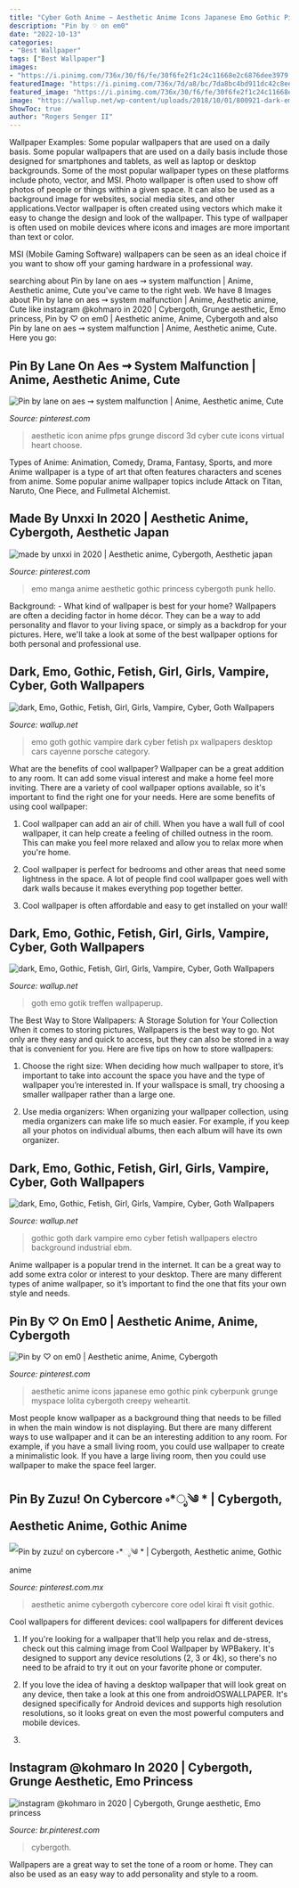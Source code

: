 ```yaml
---
title: "Cyber Goth Anime ~ Aesthetic Anime Icons Japanese Emo Gothic Pink Cyberpunk Grunge Myspace Lolita Cybergoth Creepy Weheartit"
description: "Pin by ♡ on em0"
date: "2022-10-13"
categories:
- "Best Wallpaper"
tags: ["Best Wallpaper"]
images:
- "https://i.pinimg.com/736x/30/f6/fe/30f6fe2f1c24c11668e2c6876dee3979.jpg"
featuredImage: "https://i.pinimg.com/736x/7d/a8/bc/7da8bc4bd911dc42c8eec2d277631f85.jpg"
featured_image: "https://i.pinimg.com/736x/30/f6/fe/30f6fe2f1c24c11668e2c6876dee3979.jpg"
image: "https://wallup.net/wp-content/uploads/2018/10/01/800921-dark-emo-gothic-fetish-girl-girls-vampire-cyber-goth.jpg"
ShowToc: true
author: "Rogers Senger II"
---
```



Wallpaper Examples: Some popular wallpapers that are used on a daily basis.
Some popular wallpapers that are used on a daily basis include those designed for smartphones and tablets, as well as laptop or desktop backgrounds. Some of the most popular wallpaper types on these platforms include photo, vector, and MSI. 
Photo wallpaper is often used to show off photos of people or things within a given space. It can also be used as a background image for websites, social media sites, and other applications.Vector wallpaper is often created using vectors which make it easy to change the design and look of the wallpaper. This type of wallpaper is often used on mobile devices where icons and images are more important than text or color. 

MSI (Mobile Gaming Software) wallpapers can be seen as an ideal choice if you want to show off your gaming hardware in a professional way.

	

		
searching about Pin by lane on aes ⇝ system malfunction | Anime, Aesthetic anime, Cute you've came to the right web. We have 8 Images about Pin by lane on aes ⇝ system malfunction | Anime, Aesthetic anime, Cute like instagram @kohmaro in 2020 | Cybergoth, Grunge aesthetic, Emo princess, Pin by ♡ on em0 | Aesthetic anime, Anime, Cybergoth and also Pin by lane on aes ⇝ system malfunction | Anime, Aesthetic anime, Cute. Here you go:
		
    
## Pin By Lane On Aes ⇝ System Malfunction | Anime, Aesthetic Anime, Cute

<img loading=lazy src="https://i.pinimg.com/736x/2d/5a/eb/2d5aeb015cc7cd1e2f6bb5897a657578.jpg" onerror="this.onerror=null;this.src='https://tse3.mm.bing.net/th?id=OIP.xaR0oDWQOwvJyWg02ysK0AHaHN&amp;pid=15.1';" alt="Pin by lane on aes ⇝ system malfunction | Anime, Aesthetic anime, Cute">

_Source: pinterest.com_

>aesthetic icon anime pfps grunge discord 3d cyber cute icons virtual heart choose. 

	

Types of Anime: Animation, Comedy, Drama, Fantasy, Sports, and more
Anime wallpaper is a type of art that often features characters and scenes from anime. Some popular anime wallpaper topics include Attack on Titan, Naruto, One Piece, and Fullmetal Alchemist.

    
## Made By Unxxi In 2020 | Aesthetic Anime, Cybergoth, Aesthetic Japan

<img loading=lazy src="https://i.pinimg.com/736x/36/c4/72/36c472c9c0e2c51d792a1be62404f0aa.jpg" onerror="this.onerror=null;this.src='https://tse1.mm.bing.net/th?id=OIP.ZEjQpjHXP0Jq2bOeqIDoHwHaHX&amp;pid=15.1';" alt="made by unxxi in 2020 | Aesthetic anime, Cybergoth, Aesthetic japan">

_Source: pinterest.com_

>emo manga anime aesthetic gothic princess cybergoth punk hello. 

	

Background: - What kind of wallpaper is best for your home?
Wallpapers are often a deciding factor in home décor. They can be a way to add personality and flavor to your living space, or simply as a backdrop for your pictures. Here, we'll take a look at some of the best wallpaper options for both personal and professional use.

    
## Dark, Emo, Gothic, Fetish, Girl, Girls, Vampire, Cyber, Goth Wallpapers

<img loading=lazy src="https://wallup.net/wp-content/uploads/2018/10/01/800921-dark-emo-gothic-fetish-girl-girls-vampire-cyber-goth.jpg" onerror="this.onerror=null;this.src='https://tse4.mm.bing.net/th?id=OIP.zWCkUWuqeiKUi7ZLDnewmQHaEK&amp;pid=15.1';" alt="dark, Emo, Gothic, Fetish, Girl, Girls, Vampire, Cyber, Goth Wallpapers">

_Source: wallup.net_

>emo goth gothic vampire dark cyber fetish px wallpapers desktop cars cayenne porsche category. 

	

What are the benefits of cool wallpaper?
Wallpaper can be a great addition to any room. It can add some visual interest and make a home feel more inviting. There are a variety of cool wallpaper options available, so it's important to find the right one for your needs. Here are some benefits of using cool wallpaper: 
1. Cool wallpaper can add an air of chill. When you have a wall full of cool wallpaper, it can help create a feeling of chilled outness in the room. This can make you feel more relaxed and allow you to relax more when you're home. 

2. Cool wallpaper is perfect for bedrooms and other areas that need some lightness in the space. A lot of people find cool wallpaper goes well with dark walls because it makes everything pop together better. 

3. Cool wallpaper is often affordable and easy to get installed on your wall!

    
## Dark, Emo, Gothic, Fetish, Girl, Girls, Vampire, Cyber, Goth Wallpapers

<img loading=lazy src="https://wallup.net/wp-content/uploads/2018/10/01/800915-dark-emo-gothic-fetish-girl-girls-vampire-cyber-goth.jpg" onerror="this.onerror=null;this.src='https://tse1.mm.bing.net/th?id=OIP.a2SpGRUwY6v4lk--QufAPQHaFI&amp;pid=15.1';" alt="dark, Emo, Gothic, Fetish, Girl, Girls, Vampire, Cyber, Goth Wallpapers">

_Source: wallup.net_

>goth emo gotik treffen wallpaperup. 

	

The Best Way to Store Wallpapers: A Storage Solution for Your Collection
When it comes to storing pictures, Wallpapers is the best way to go. Not only are they easy and quick to access, but they can also be stored in a way that is convenient for you. Here are five tips on how to store wallpapers:
1) Choose the right size: When deciding how much wallpaper to store, it’s important to take into account the space you have and the type of wallpaper you’re interested in. If your wallspace is small, try choosing a smaller wallpaper rather than a large one.

2) Use media organizers: When organizing your wallpaper collection, using media organizers can make life so much easier. For example, if you keep all your photos on individual albums, then each album will have its own organizer.

    
## Dark, Emo, Gothic, Fetish, Girl, Girls, Vampire, Cyber, Goth Wallpapers

<img loading=lazy src="https://wallup.net/wp-content/uploads/2018/10/01/800934-dark-emo-gothic-fetish-girl-girls-vampire-cyber-goth.jpg" onerror="this.onerror=null;this.src='https://tse4.mm.bing.net/th?id=OIP.GqsuVQk4fqa9v8t-9xyawAHaEK&amp;pid=15.1';" alt="dark, Emo, Gothic, Fetish, Girl, Girls, Vampire, Cyber, Goth Wallpapers">

_Source: wallup.net_

>gothic goth dark vampire emo cyber fetish wallpapers electro background industrial ebm. 

	

Anime wallpaper is a popular trend in the internet. It can be a great way to add some extra color or interest to your desktop. There are many different types of anime wallpaper, so it’s important to find the one that fits your own style and needs.

    
## Pin By ♡ On Em0 | Aesthetic Anime, Anime, Cybergoth

<img loading=lazy src="https://i.pinimg.com/736x/7d/a8/bc/7da8bc4bd911dc42c8eec2d277631f85.jpg" onerror="this.onerror=null;this.src='https://tse4.mm.bing.net/th?id=OIP.DnWGDlcWh00TloB8IWWfLQAAAA&amp;pid=15.1';" alt="Pin by ♡ on em0 | Aesthetic anime, Anime, Cybergoth">

_Source: pinterest.com_

>aesthetic anime icons japanese emo gothic pink cyberpunk grunge myspace lolita cybergoth creepy weheartit. 

	

Most people know wallpaper as a background thing that needs to be filled in when the main window is not displaying. But there are many different ways to use wallpaper and it can be an interesting addition to any room. For example, if you have a small living room, you could use wallpaper to create a minimalistic look. If you have a large living room, then you could use wallpaper to make the space feel larger.

    
## Pin By Zuzu! On Cybercore ༚*ೃ༄ * | Cybergoth, Aesthetic Anime, Gothic Anime

<img loading=lazy src="https://i.pinimg.com/736x/dc/f9/2e/dcf92e5e5e164561988ca4459c9e8c29.jpg" onerror="this.onerror=null;this.src='https://tse4.mm.bing.net/th?id=OIP.k4-xqhFl-eW6o2KHb4xy1AHaHa&amp;pid=15.1';" alt="Pin by zuzu! on cybercore ༚*ೃ༄ * | Cybergoth, Aesthetic anime, Gothic anime">

_Source: pinterest.com.mx_

>aesthetic anime cybergoth cybercore core odel kirai ft visit gothic. 

	

Cool wallpapers for different devices:
cool wallpapers for different devices 

1. If you're looking for a wallpaper that'll help you relax and de-stress, check out this calming image from Cool Wallpaper by WPBakery. It's designed to support any device resolutions (2, 3 or 4k), so there's no need to be afraid to try it out on your favorite phone or computer.

2. If you love the idea of having a desktop wallpaper that will look great on any device, then take a look at this one from androidOSWALLPAPER. It's designed specifically for Android devices and supports high resolution resolutions, so it looks great on even the most powerful computers and mobile devices.

3.

    
## Instagram @kohmaro In 2020 | Cybergoth, Grunge Aesthetic, Emo Princess

<img loading=lazy src="https://i.pinimg.com/736x/30/f6/fe/30f6fe2f1c24c11668e2c6876dee3979.jpg" onerror="this.onerror=null;this.src='https://tse4.mm.bing.net/th?id=OIP.tYEFx9CODxezsuwmhJhL2QHaHa&amp;pid=15.1';" alt="instagram @kohmaro in 2020 | Cybergoth, Grunge aesthetic, Emo princess">

_Source: br.pinterest.com_

>cybergoth. 

	

Wallpapers are a great way to set the tone of a room or home. They can also be used as an easy way to add personality and style to a room.

